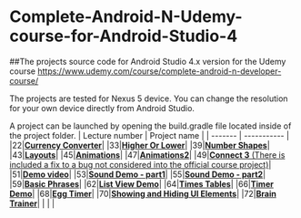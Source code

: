 Complete-Android-N-Udemy-course-for-Android-Studio-4
============

##The projects source code for Android Studio 4.x version for the Udemy course https://www.udemy.com/course/complete-android-n-developer-course/

The projects are tested for Nexus 5 device. You can change the resolution for your own device directly from Android Studio.

A project can be launched by opening the build.gradle file located inside of the project folder.
| Lecture number | Project name |
| ------- | ----------- |
|22|[**Currency Converter**](https://github.com/mathexa/Complete-Android-N-Udemy-course-for-Android-Studio-4/tree/master/JavaCode/Lecture22)|
|33|[**Higher Or Lower**](https://github.com/mathexa/Complete-Android-N-Udemy-course-for-Android-Studio-4/tree/master/JavaCode/Lecture33)|
|39|[**Number Shapes**](https://github.com/mathexa/Complete-Android-N-Udemy-course-for-Android-Studio-4/tree/master/JavaCode/Lecture39)|
|43|[**Layouts**](https://github.com/mathexa/Complete-Android-N-Udemy-course-for-Android-Studio-4/tree/master/JavaCode/Lecture43)|
|45|[**Animations**](https://github.com/mathexa/Complete-Android-N-Udemy-course-for-Android-Studio-4/tree/master/JavaCode/Lecture45)|
|47|[**Animations2**](https://github.com/mathexa/Complete-Android-N-Udemy-course-for-Android-Studio-4/tree/master/JavaCode/Lecture47)|
|49|[**Connect 3** (There is included a fix to a bug not considered into the official course project)](https://github.com/mathexa/Complete-Android-N-Udemy-course-for-Android-Studio-4/tree/master/JavaCode/Lecture49)|
|51|[**Demo video**](https://github.com/mathexa/Complete-Android-N-Udemy-course-for-Android-Studio-4/tree/master/JavaCode/Lecture51)|
|53|[**Sound Demo - part1**](https://github.com/mathexa/Complete-Android-N-Udemy-course-for-Android-Studio-4/tree/master/JavaCode/Lecture53)|
|55|[**Sound Demo - part2**](https://github.com/mathexa/Complete-Android-N-Udemy-course-for-Android-Studio-4/tree/master/JavaCode/Lecture55)|
|59|[**Basic Phrases**](https://github.com/mathexa/Complete-Android-N-Udemy-course-for-Android-Studio-4/tree/master/JavaCode/Lecture59)|
|62|[**List View Demo**](https://github.com/mathexa/Complete-Android-N-Udemy-course-for-Android-Studio-4/tree/master/JavaCode/Lecture62)|
|64|[**Times Tables**](https://github.com/mathexa/Complete-Android-N-Udemy-course-for-Android-Studio-4/tree/master/JavaCode/Lecture64)|
|66|[**Timer Demo**](https://github.com/mathexa/Complete-Android-N-Udemy-course-for-Android-Studio-4/tree/master/JavaCode/Lecture66)|
|68|[**Egg Timer**](https://github.com/mathexa/Complete-Android-N-Udemy-course-for-Android-Studio-4/tree/master/JavaCode/Lecture68)|
|70|[**Showing and Hiding UI Elements**](https://github.com/mathexa/Complete-Android-N-Udemy-course-for-Android-Studio-4/tree/master/JavaCode/Lecture70)|
|72|[**Brain Trainer**](https://github.com/mathexa/Complete-Android-N-Udemy-course-for-Android-Studio-4/tree/master/JavaCode/Lecture72)|
|  |  |
